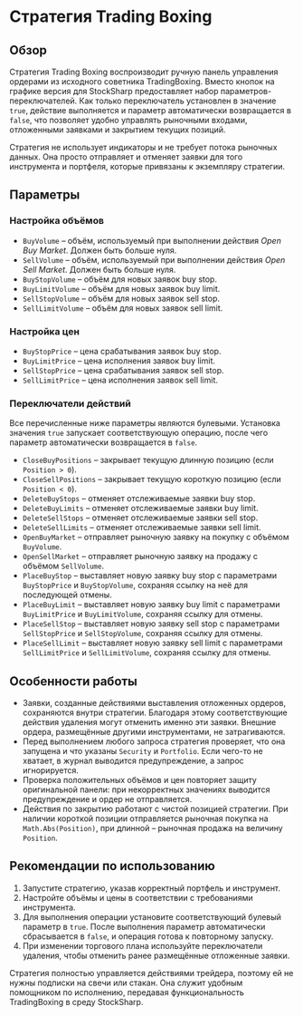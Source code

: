 # Стратегия Trading Boxing

## Обзор
Стратегия Trading Boxing воспроизводит ручную панель управления ордерами из исходного советника TradingBoxing. Вместо кнопок на графике версия для StockSharp предоставляет набор параметров-переключателей. Как только переключатель установлен в значение `true`, действие выполняется и параметр автоматически возвращается в `false`, что позволяет удобно управлять рыночными входами, отложенными заявками и закрытием текущих позиций.

Стратегия не использует индикаторы и не требует потока рыночных данных. Она просто отправляет и отменяет заявки для того инструмента и портфеля, которые привязаны к экземпляру стратегии.

## Параметры
### Настройка объёмов
- `BuyVolume` – объём, используемый при выполнении действия *Open Buy Market*. Должен быть больше нуля.
- `SellVolume` – объём, используемый при выполнении действия *Open Sell Market*. Должен быть больше нуля.
- `BuyStopVolume` – объём для новых заявок buy stop.
- `BuyLimitVolume` – объём для новых заявок buy limit.
- `SellStopVolume` – объём для новых заявок sell stop.
- `SellLimitVolume` – объём для новых заявок sell limit.

### Настройка цен
- `BuyStopPrice` – цена срабатывания заявок buy stop.
- `BuyLimitPrice` – цена исполнения заявок buy limit.
- `SellStopPrice` – цена срабатывания заявок sell stop.
- `SellLimitPrice` – цена исполнения заявок sell limit.

### Переключатели действий
Все перечисленные ниже параметры являются булевыми. Установка значения `true` запускает соответствующую операцию, после чего параметр автоматически возвращается в `false`.

- `CloseBuyPositions` – закрывает текущую длинную позицию (если `Position > 0`).
- `CloseSellPositions` – закрывает текущую короткую позицию (если `Position < 0`).
- `DeleteBuyStops` – отменяет отслеживаемые заявки buy stop.
- `DeleteBuyLimits` – отменяет отслеживаемые заявки buy limit.
- `DeleteSellStops` – отменяет отслеживаемые заявки sell stop.
- `DeleteSellLimits` – отменяет отслеживаемые заявки sell limit.
- `OpenBuyMarket` – отправляет рыночную заявку на покупку с объёмом `BuyVolume`.
- `OpenSellMarket` – отправляет рыночную заявку на продажу с объёмом `SellVolume`.
- `PlaceBuyStop` – выставляет новую заявку buy stop с параметрами `BuyStopPrice` и `BuyStopVolume`, сохраняя ссылку на неё для последующей отмены.
- `PlaceBuyLimit` – выставляет новую заявку buy limit с параметрами `BuyLimitPrice` и `BuyLimitVolume`, сохраняя ссылку для отмены.
- `PlaceSellStop` – выставляет новую заявку sell stop с параметрами `SellStopPrice` и `SellStopVolume`, сохраняя ссылку для отмены.
- `PlaceSellLimit` – выставляет новую заявку sell limit с параметрами `SellLimitPrice` и `SellLimitVolume`, сохраняя ссылку для отмены.

## Особенности работы
- Заявки, созданные действиями выставления отложенных ордеров, сохраняются внутри стратегии. Благодаря этому соответствующие действия удаления могут отменить именно эти заявки. Внешние ордера, размещённые другими инструментами, не затрагиваются.
- Перед выполнением любого запроса стратегия проверяет, что она запущена и что указаны `Security` и `Portfolio`. Если чего-то не хватает, в журнал выводится предупреждение, а запрос игнорируется.
- Проверка положительных объёмов и цен повторяет защиту оригинальной панели: при некорректных значениях выводится предупреждение и ордер не отправляется.
- Действия по закрытию работают с чистой позицией стратегии. При наличии короткой позиции отправляется рыночная покупка на `Math.Abs(Position)`, при длинной – рыночная продажа на величину `Position`.

## Рекомендации по использованию
1. Запустите стратегию, указав корректный портфель и инструмент.
2. Настройте объёмы и цены в соответствии с требованиями инструмента.
3. Для выполнения операции установите соответствующий булевый параметр в `true`. После выполнения параметр автоматически сбрасывается в `false`, и операция готова к повторному запуску.
4. При изменении торгового плана используйте переключатели удаления, чтобы отменить ранее размещённые отложенные заявки.

Стратегия полностью управляется действиями трейдера, поэтому ей не нужны подписки на свечи или стакан. Она служит удобным помощником по исполнению, передавая функциональность TradingBoxing в среду StockSharp.
